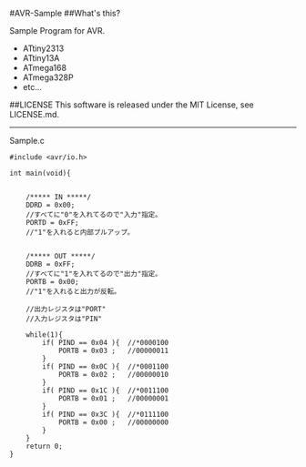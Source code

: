 #AVR-Sample
##What's this?

Sample Program for AVR.

* ATtiny2313
* ATtiny13A
* ATmega168
* ATmega328P
* etc...

##LICENSE
This software is released under the MIT License, see LICENSE.md.

***
Sample.c

    #include <avr/io.h>
    
    int main(void){
    
        
        /***** IN *****/
        DDRD = 0x00;
        //すべてに"0"を入れてるので"入力"指定。
        PORTD = 0xFF;
        //"1"を入れると内部プルアップ。
        
        
        /***** OUT *****/
        DDRB = 0xFF;
        //すべてに"1"を入れてるので"出力"指定。
        PORTB = 0x00;
        //"1"を入れると出力が反転。
        
        //出力レジスタは"PORT"
        //入力レジスタは"PIN"
        
        while(1){
            if( PIND == 0x04 ){  //*0000100
                PORTB = 0x03 ;   //00000011
            }
            if( PIND == 0x0C ){  //*0001100
                PORTB = 0x02 ;   //00000010
            }
            if( PIND == 0x1C ){  //*0011100
                PORTB = 0x01 ;   //00000001
            }
            if( PIND == 0x3C ){  //*0111100
                PORTB = 0x00 ;   //00000000
            }
        }
        return 0;
    }
